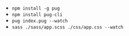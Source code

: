 - `npm install -g pug`
- `npm install pug-cli`
- `pug index.pug --watch`
- `sass ./sass/app.scss ./css/app.css --watch`

